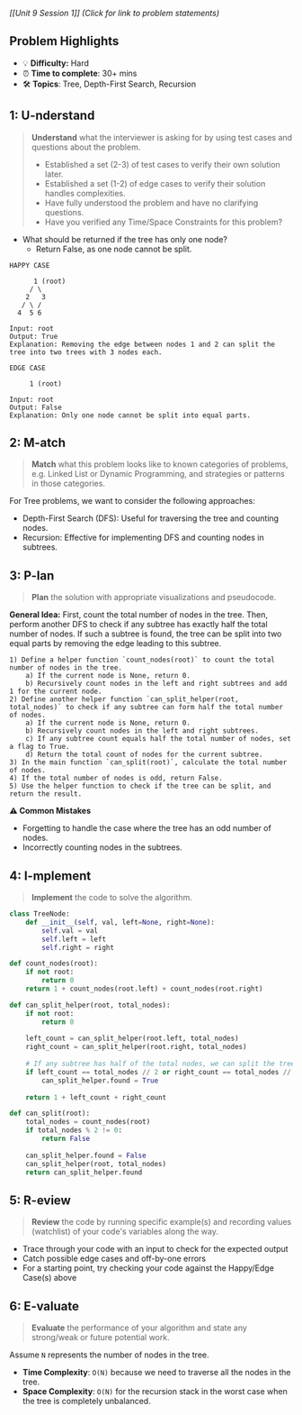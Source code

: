 *[[Unit 9 Session 1]] (Click for link to problem statements)*

## Problem Highlights

* 💡 **Difficulty:** Hard
* ⏰ **Time to complete**: 30+ mins
* 🛠️ **Topics**: Tree, Depth-First Search, Recursion
    
## 1: U-nderstand
 
> **Understand** what the interviewer is asking for by using test cases and questions about the problem.
> - Established a set (2-3) of test cases to verify their own solution later.
> - Established a set (1-2) of edge cases to verify their solution handles complexities.
> - Have fully understood the problem and have no clarifying questions.
> - Have you verified any Time/Space Constraints for this problem?

- What should be returned if the tree has only one node?
    - Return False, as one node cannot be split.

```
HAPPY CASE

      1 (root)
     / \
    2   3
   / \ /
  4  5 6

Input: root
Output: True
Explanation: Removing the edge between nodes 1 and 2 can split the tree into two trees with 3 nodes each.
```
```
EDGE CASE

     1 (root)

Input: root
Output: False
Explanation: Only one node cannot be split into equal parts.
```
    
## 2: M-atch

> **Match** what this problem looks like to known categories of problems, e.g. Linked List or Dynamic Programming, and strategies or patterns in those categories.

For Tree problems, we want to consider the following approaches:

- Depth-First Search (DFS): Useful for traversing the tree and counting nodes.
- Recursion: Effective for implementing DFS and counting nodes in subtrees.

## 3: P-lan

> **Plan** the solution with appropriate visualizations and pseudocode.

**General Idea:** First, count the total number of nodes in the tree. Then, perform another DFS to check if any subtree has exactly half the total number of nodes. If such a subtree is found, the tree can be split into two equal parts by removing the edge leading to this subtree.

```
1) Define a helper function `count_nodes(root)` to count the total number of nodes in the tree.
    a) If the current node is None, return 0.
    b) Recursively count nodes in the left and right subtrees and add 1 for the current node.
2) Define another helper function `can_split_helper(root, total_nodes)` to check if any subtree can form half the total number of nodes.
    a) If the current node is None, return 0.
    b) Recursively count nodes in the left and right subtrees.
    c) If any subtree count equals half the total number of nodes, set a flag to True.
    d) Return the total count of nodes for the current subtree.
3) In the main function `can_split(root)`, calculate the total number of nodes.
4) If the total number of nodes is odd, return False.
5) Use the helper function to check if the tree can be split, and return the result.
```

**⚠️ Common Mistakes**

- Forgetting to handle the case where the tree has an odd number of nodes.
- Incorrectly counting nodes in the subtrees.

## 4: I-mplement

> **Implement** the code to solve the algorithm.

```python
class TreeNode:
    def __init__(self, val, left=None, right=None):
        self.val = val
        self.left = left
        self.right = right

def count_nodes(root):
    if not root:
        return 0
    return 1 + count_nodes(root.left) + count_nodes(root.right)

def can_split_helper(root, total_nodes):
    if not root:
        return 0
    
    left_count = can_split_helper(root.left, total_nodes)
    right_count = can_split_helper(root.right, total_nodes)
    
    # If any subtree has half of the total nodes, we can split the tree
    if left_count == total_nodes // 2 or right_count == total_nodes // 2:
        can_split_helper.found = True
    
    return 1 + left_count + right_count

def can_split(root):
    total_nodes = count_nodes(root)
    if total_nodes % 2 != 0:
        return False
    
    can_split_helper.found = False
    can_split_helper(root, total_nodes)
    return can_split_helper.found
```
 
## 5: R-eview

> **Review** the code by running specific example(s) and recording values (watchlist) of your code's variables along the way.

- Trace through your code with an input to check for the expected output
- Catch possible edge cases and off-by-one errors
- For a starting point, try checking your code against the Happy/Edge Case(s) above

## 6: E-valuate

> **Evaluate** the performance of your algorithm and state any strong/weak or future potential work.

Assume `N` represents the number of nodes in the tree.

* **Time Complexity**: `O(N)` because we need to traverse all the nodes in the tree.
* **Space Complexity**: `O(N)` for the recursion stack in the worst case when the tree is completely unbalanced.
